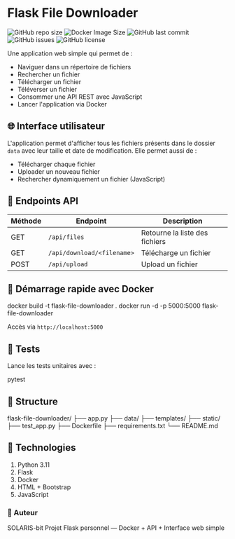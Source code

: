 # Flask File Downloader

![GitHub repo size](https://img.shields.io/github/repo-size/SOLARIS-bit/flask-file-downloader)
![Docker Image Size](https://img.shields.io/docker/image-size/library/python/latest)
![GitHub last commit](https://img.shields.io/github/last-commit/SOLARIS-bit/flask-file-downloader)
![GitHub issues](https://img.shields.io/github/issues/SOLARIS-bit/flask-file-downloader)
![GitHub license](https://img.shields.io/github/license/SOLARIS-bit/flask-file-downloader)

Une application web simple qui permet de :

- Naviguer dans un répertoire de fichiers
- Rechercher un fichier
- Télécharger un fichier
- Téléverser un fichier
- Consommer une API REST avec JavaScript
- Lancer l'application via Docker

## 🌐 Interface utilisateur

L'application permet d'afficher tous les fichiers présents dans le dossier `data` avec leur taille et date de modification. Elle permet aussi de :

- Télécharger chaque fichier
- Uploader un nouveau fichier
- Rechercher dynamiquement un fichier (JavaScript)

## 🔧 Endpoints API

| Méthode | Endpoint                  | Description                                 |
|---------|---------------------------|---------------------------------------------|
| GET     | `/api/files`              | Retourne la liste des fichiers              |
| GET     | `/api/download/<filename>`| Télécharge un fichier                       |
| POST    | `/api/upload`             | Upload un fichier                           |

## 🚀 Démarrage rapide avec Docker

docker build -t flask-file-downloader .
docker run -d -p 5000:5000 flask-file-downloader

Accès via `http://localhost:5000`

## 🧪 Tests
Lance les tests unitaires avec :

pytest

## 📁 Structure

flask-file-downloader/
├── app.py
├── data/
├── templates/
├── static/
├── test_app.py
├── Dockerfile
├── requirements.txt
└── README.md

## 🐳 Technologies
1. Python 3.11
2. Flask
3. Docker
4. HTML + Bootstrap
5. JavaScript

### 🤝 Auteur
SOLARIS-bit
Projet Flask personnel — Docker + API + Interface web simple
